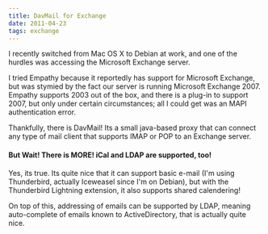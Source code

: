 ```yaml
---
title: DavMail for Exchange
date: 2011-04-23
tags: exchange
---
```

I recently switched from Mac OS X to Debian at work, and one of the hurdles was accessing the Microsoft Exchange server.

I tried Empathy because it reportedly has support for Microsoft Exchange, but was stymied by the fact our server is running Microsoft Exchange 2007. Empathy supports 2003 out of the box, and there is a plug-in to support 2007, but only under certain circumstances; all I could get was an MAPI authentication error.

Thankfully, there is DavMail! Its a small java-based proxy that can connect any type of mail client that supports IMAP or POP to an Exchange server.

#### But Wait! There is MORE! iCal and LDAP are supported, too!

Yes, its true. Its quite nice that it can support basic e-mail (I'm using Thunderbird, actually Iceweasel since I'm on Debian), but with the Thunderbird Lightning extension, it also supports shared calendering!

On top of this, addressing of emails can be supported by LDAP, meaning auto-complete of emails known to ActiveDirectory, that is actually quite nice.

